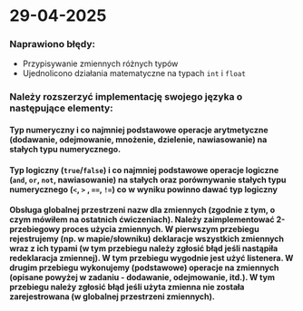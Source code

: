 # 29-04-2025

### Naprawiono błędy:

* Przypisywanie zmiennych różnych typów
* Ujednolicono działania matematyczne na typach `int` i `float`

### Należy rozszerzyć implementację swojego języka o następujące elementy:

#### Typ numeryczny i co najmniej podstawowe operacje arytmetyczne (dodawanie, odejmowanie, mnożenie, dzielenie, nawiasowanie) na stałych typu numerycznego.

#### Typ logiczny (`true`/`false`) i co najmniej podstawowe operacje logiczne (`and`, `or`, `not`, nawiasowanie) na  stałych oraz porównywanie stałych typu numerycznego (`<`, `>` , `==`, `!=`) co w wyniku powinno dawać typ logiczny

#### Obsługa globalnej przestrzeni nazw dla zmiennych (zgodnie z tym, o czym mówiłem na ostatnich ćwiczeniach). Należy zaimplementować 2-przebiegowy proces użycia zmiennych. W pierwszym przebiegu rejestrujemy (np. w mapie/słowniku) deklaracje wszystkich zmiennych wraz z ich typami (w tym przebiegu należy zgłosić błąd jeśli nastąpiła redeklaracja zmiennej). W tym przebiegu wygodnie jest użyć listenera. W drugim przebiegu wykonujemy (podstawowe)  operacje na zmiennych (opisane powyżej w zadaniu - dodawanie, odejmowanie, itd.). W tym przebiegu należy zgłosić błąd jeśli użyta zmienna nie została zarejestrowana (w globalnej przestrzeni zmiennych).